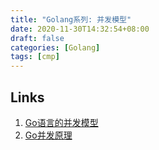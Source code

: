 ```yaml
---
title: "Golang系列: 并发模型"
date: 2020-11-30T14:32:54+08:00
draft: false
categories: [Golang]
tags: [cmp]
---
```


## Links
1. [Go语言的并发模型](https://juejin.cn/post/6844904183695409159)
2. [Go并发原理](https://i6448038.github.io/2017/12/04/golang-concurrency-principle/)
